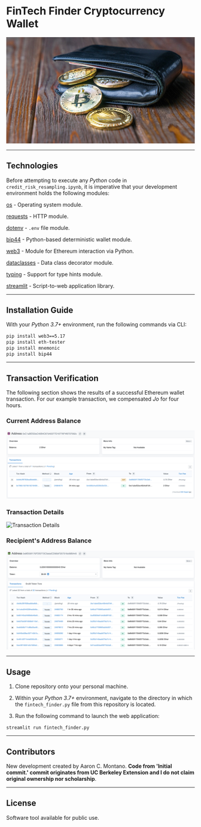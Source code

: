 # FinTech Finder Cryptocurrency Wallet

![Cryptocurrency Wallet](./Images/crypto_wallet.jpeg)

---

## Technologies


Before attempting to execute any _Python_ code in `credit_risk_resampling.ipynb`, it is imperative that your development environment holds the following modules:

[os](https://docs.python.org/3/library/os.html) - Operating system module. 

[requests](https://docs.python-requests.org/en/master/index.html) - HTTP module.

[dotenv](https://pypi.org/project/python-dotenv/) - `.env` file module. 

[bip44](https://pypi.org/project/bip44/) - Python-based deterministic wallet module. 

[web3](https://web3py.readthedocs.io/en/stable/) - Module for Ethereum interaction via Python.

[dataclasses](https://docs.python.org/3/library/dataclasses.html) - Data class decorator module.

[typing](https://docs.python.org/3/library/typing.html) - Support for type hints module.

[streamlit](https://streamlit.io/) - Script-to-web application library.

---

## Installation Guide

With your _Python 3.7+_ environment, run the following commands via CLI:

```
pip install web3==5.17
pip install eth-tester
pip install mnemonic
pip install bip44
```

---

## Transaction Verification

The following section shows the results of a successful Ethereum wallet transaction. For our example transaction, we compensated _Jo_ for four hours. 

### Current Address Balance

![Current Address Balance](./Images/current_balance.png)

### Transaction Details

![Transaction Details](./Iimages/transaction.png)

### Recipient's Address Balance 

![Current Address Balance of Jo](./Images/current_balance_jo.png)

---

## Usage

1. Clone repository onto your personal machine. 

2. Within your _Python 3.7+_ environment, navigate to the directory in which the `fintech_finder.py` file from this repository is located. 

3. Run the following command to launch the web application:

```
streamlit run fintech_finder.py
```

---

## Contributors

New development created by Aaron C. Montano. **Code from 'Initial commit.' commit originates from UC Berkeley Extension and I do not claim original ownership nor scholarship**.

---

## License

Software tool available for public use. 
